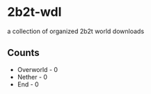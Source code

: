 # 2b2t-wdl
a collection of organized 2b2t world downloads

## Counts
- Overworld - 0
- Nether - 0
- End - 0
